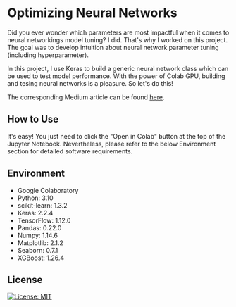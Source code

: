 # Optimizing Neural Networks
Did you ever wonder which parameters are most impactful when it comes to neural networkings model tuning? I did. That's why I worked on this project. The goal was to develop intuition about neural network parameter tuning (including hyperparameter).

In this project, I use Keras to build a generic neural network class which can be used to test model performance. With the power of Colab GPU, building and tesing neural networks is a pleasure. So let's do this!

The corresponding Medium article can be found [here](https://towardsdatascience.com/optimizing-neural-networks-where-to-start-5a2ed38c8345).

## How to Use
It's easy! You just need to click the "Open in Colab" button at the top of the Jupyter Notebook. Nevertheless, please refer to the below Environment section for detailed software requirements.


## Environment
- Google Colaboratory
- Python: 3.10
- scikit-learn: 1.3.2
- Keras: 2.2.4
- TensorFlow: 1.12.0
- Pandas: 0.22.0
- Numpy: 1.14.6
- Matplotlib: 2.1.2
- Seaborn: 0.7.1
- XGBoost: 1.26.4


## License
[![License: MIT](https://img.shields.io/badge/License-MIT-yellow.svg)](https://opensource.org/licenses/MIT)

